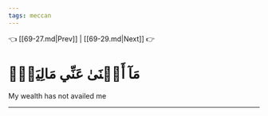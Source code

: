 ```yaml
---
tags: meccan
---
```


👈 [[69-27.md|Prev]] | [[69-29.md|Next]] 👉

# مَآ أَغۡنَىٰ عَنِّي مَالِيَهۡۜ

My wealth has not availed me

---

